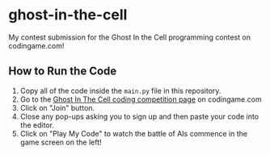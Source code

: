 # ghost-in-the-cell
My contest submission for the Ghost In the Cell programming contest on codingame.com!

## How to Run the Code
1. Copy all of the code inside the `main.py` file in this repository.
2. Go to the [Ghost In The Cell coding competition page](https://www.codingame.com/multiplayer/bot-programming/ghost-in-the-cell) on codingame.com
3. Click on "Join" button.
4. Close any pop-ups asking you to sign up and then paste your code into the editor.
5. Click on "Play My Code" to watch the battle of AIs commence in the game screen on the left!
